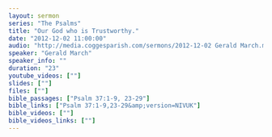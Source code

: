 ```yaml
---
layout: sermon
series: "The Psalms"
title: "Our God who is Trustworthy."
date: "2012-12-02 11:00:00"
audio: "http://media.coggesparish.com/sermons/2012-12-02 Gerald March.mp3"
speaker: "Gerald March"
speaker_info: ""
duration: "23"
youtube_videos: [""]
slides: [""]
files: [""]
bible_passages: ["Psalm 37:1-9, 23-29"]
bible_links: ["Psalm 37:1-9,23-29&amp;version=NIVUK"]
bible_videos: [""]
bible_videos_links: [""]
---
```

